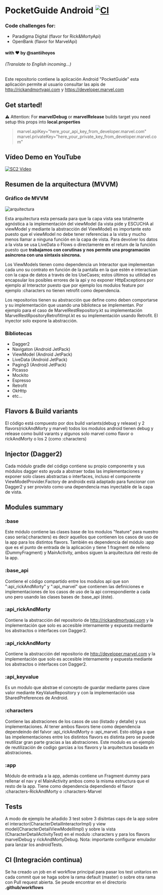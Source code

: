 # PocketGuide Android [![CI](https://github.com/santiihoyos/PocketGuide/actions/workflows/test%20for%20all%20build%20variants%20and%20flavors.yml/badge.svg?branch=master)](https://github.com/santiihoyos/PocketGuide/actions/workflows/test%20for%20all%20build%20variants%20and%20flavors.yml)

### Code challenges for: 
  - Paradigma Digital (flavor for Rick&MortyApi)
  - OpenBank (flavor for MarvelApi)

#### with ❤️ by @santiihoyos

###### (Translate to English incoming...)

Este repositorio contiene la aplicación Android "PocketGuide" esta aplicación permite al usuario consultar las apis de http://rickandmortyapi.com y https://developer.marvel.com

## Get started!

⚠️ Attention: For **marvelDebug** or **marvelRelease** builds target you need setup this props into **local.properties**
> marvel.apiKey="here_your_api_key_from_developer.marvel.com"
> marvel.privateKey="here_your_private_key_from_developer.marvel.com"

## Vídeo Demo en YouTube
[![SC2 Video](https://user-images.githubusercontent.com/10730150/114312120-d36f1380-9af1-11eb-89b9-8378e84dee5b.png)](https://www.youtube.com/watch?v=2vfhOPgtKeQ "SC2 Mini game - Click to Watch!")

## Resumen de la arquitectura (MVVM)

### Gráfico de MVVM
![arquitectura](https://user-images.githubusercontent.com/10730150/113680141-d6689f00-96c0-11eb-979d-a0aed945d296.jpg)

Esta arquitectura esta pensada para que la capa vista sea totalmente agnóstica a la implementación del viewModel (la vista pide y ESCUCHA al viewModel y mediante la abstracción del ViewModel) es importante esto puesto que el viewModel no debe tener referencias a la vista y mucho menos llamar a ninguna función en la capa de vista. Para devolver los datos a la vista se usa LiveData o Flows o directamente en el return de la función puesto que **trabajamos con corutinas y nos permite una programación asíncrona con una sintaxis síncrona.**

Los ViewModels tienen como dependencia un Interactor que implementan cada uno su contrato en función de la pantalla en la que estén e interactúan con la capa de datos a través de los UseCases; estos últimos su utilidad es encapsular los posibles errores de la api y no exponer HttpExceptions por ejemplo al Interactor puesto que por ejemplo los modulos feature por ejemplo :characters no tienen retrofit como dependencia.

Los repositorios tienen su abstracción que define como deben comportarse y su implementación que usando una biblioteca se implementan. Por ejemplo para el caso de MarvelRestRepository.kt su implementación MarvelRestRpositoryRetrofitImpl.kt es su implementación usando Retrofit. El inyector solo expone la abstracción.


### Bibliotecas

 - Dagger2
 - Navigaton (Android JetPack)
 - ViewModel (Android JetPack)
 - LiveData  (Android JetPack)
 - Paging3   (Android JetPack)
 - Picasso
 - Mockito
 - Espresso
 - Retrofit
 - OkHttp
 - etc...

## Flavors & Build variants
El código está compuesto por dos build variants(debug y release) y 2 flavors(rickAndMorty y marvel) todos los modulos android tienen debug y release como build varants y algunos solo marvel como flavor o rickAndMorty o los 2 (como :characters) 

## Injector (Dagger2)
Cada módulo gradle del código contiene su propio componente y sus módulos dagger esto ayuda a abstraer todas las implementaciones y exponer solo clases abstractas o interfaces, incluso el componente ViewModelProvider.Factory de androidx está adaptado para funcionar con Dagger2 y ser provisto como una dependencia mas inyectable de la capa de vista.

## Modules summary

### :base
Este módulo contiene las clases base de los modulos "feature" para nuestro caso sería(:characters) es decir aquellos que contienen los casos de uso de la app para los distintos flavors. También es dependencia del módulo :app que es el punto de entrada de la aplicación y tiene 1 fragment de relleno (DummyFragment) y MainActivity, ambos siguen la arquitectura del resto de la app.

### :base_api
Contiene el código compartido entre los modulos api que son ":api_rickAndMorty" y ":api_marvel" que contienen las definiciones e implementaciones de los casos de uso de la api correspondiente a cada uno pero usando las clases bases de :base_api (éste).

### :api_rickAndMorty
Contiene la abstracción del repositorio de http://rickandmortyapi.com y la implementación que solo es accesible internamente y expuesta mediante los abstractos o interfaces con Dagger2.

### :api_rickAndMorty
Contiene la abstracción del repositorio de http://developer.marvel.com y la implementación que solo es accesible internamente y expuesta mediante los abstractos o interfaces con Dagger2.

### :api_keyvalue
Es un modulo que abstrae el concepto de guardar mediante pares clave valor mediante KeyValueRepository y con la implementación usa SharedPreferences de Android.

### :characters
Contiene las abstraciones de los casos de uso (listado y detalle) y sus implementaciones. Al tener ambos flavors tiene como dependencia dependeindo del falvor :api_rickAndMorty o :api_marvel. Esto obliga a que las impelementaciones entre los distintos flavors es distinta pero se puede reutilizar gran parte gracias a las abstraciones. Este modulo es un ejemplo de reutilización de codigo garcias a los flavors y la arquitectura basada en abstraciones.

### :app
Módulo de entrada a la app, además contiene un Fragment dummy para rellenar el nav y el MainActivity ambos como la misma estructura que el resto de la app. Tiene como dependencia dependiendo el flavor :characters-RickAndMorty o :characters-Marvel

## Tests
A modo de ejemplo he añadido 3 test sobre 3 disitntas caps de la app sobre el interactor(CharacterDetailInteractorImpl) y view model(CharacterDetailViewModelIImpl) y sobre la vista (CharacterDetailActivityTest) en el modulo :characters y para los flavors marvelDebug y rickAndMortyDebug. Nota: importante configurar emulador para lanzar los androidTests.

## CI (Integración continua)
Se ha creado un job en el workflow principal para pasar los test unitarios en cada commit que se haga sobre la rama default (master) o sobre otra rama con Pull request abierta. Se peude encontrar en el directorio **.github/workflows**
